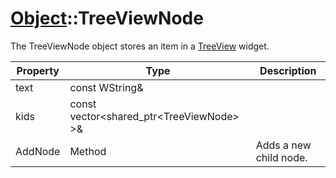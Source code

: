 # [Object](CPP_Object.md)::TreeViewNode #
The TreeViewNode object stores an item in a [TreeView](CPP_TreeView.md) widget.

| Property | Type | Description |
| --- | --- | --- | 
| text | const WString& |  |
| kids | const vector<shared_ptr<TreeViewNode\> \>& |  |
| AddNode | Method | Adds a new child node. |
